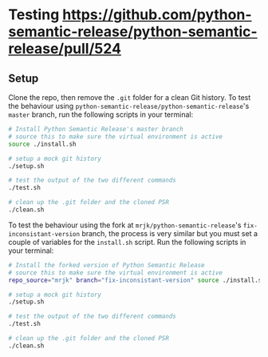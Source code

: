 # Testing <https://github.com/python-semantic-release/python-semantic-release/pull/524>

## Setup

Clone the repo, then remove the `.git` folder for a clean Git history.
To test the behaviour using `python-semantic-release/python-semantic-release`'s `master`
branch, run the following scripts in your terminal:

```bash
# Install Python Semantic Release's master branch
# source this to make sure the virtual environment is active
source ./install.sh

# setup a mock git history
./setup.sh

# test the output of the two different commands
./test.sh

# clean up the .git folder and the cloned PSR
./clean.sh
```

To test the behaviour using the fork at `mrjk/python-semantic-release`'s `fix-inconsistant-version`
branch, the process is very similar but you must set a couple of variables for the `install.sh` script.
Run the following scripts in your terminal:

```bash
# Install the forked version of Python Semantic Release
# source this to make sure the virtual environment is active
repo_source="mrjk" branch="fix-inconsistant-version" source ./install.sh

# setup a mock git history
./setup.sh

# test the output of the two different commands
./test.sh

# clean up the .git folder and the cloned PSR
./clean.sh
```
